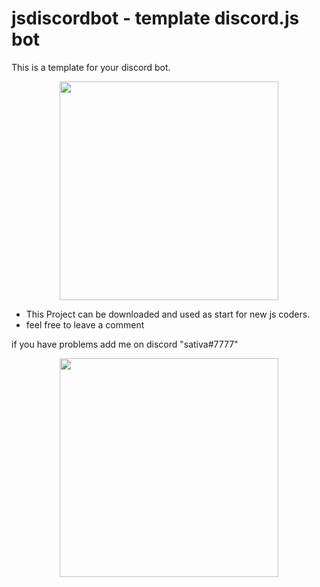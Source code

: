 # jsdiscordbot - template discord.js bot
This is a template for your discord bot.


<p align="center">
  <img src="https://i.imgur.com/4M7IWwP.gif" width="350" >
</p>


* This Project can be downloaded and used as start for new js coders.
* feel free to leave a comment 

if you have problems add me on discord "sativa#7777"

<p align="center">
  <img src="https://i.imgur.com/4M7IWwP.gif" width="350" >
</p>

